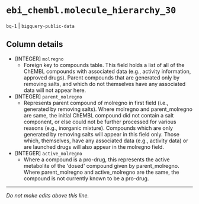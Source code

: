# `ebi_chembl.molecule_hierarchy_30`
`bq-1` | `bigquery-public-data`

## Column details
* [INTEGER]   `molregno`
  - Foreign key to compounds table. This field holds a list of all of the ChEMBL compounds with associated data (e.g., activity information, approved drugs). Parent compounds that are generated only by removing salts, and which do not themselves have any associated data will not appear here.
* [INTEGER]   `parent_molregno`
  - Represents parent compound of molregno in first field (i.e., generated by removing salts). Where molregno and parent_molregno are same, the initial ChEMBL compound did not contain a salt component, or else could not be further processed for various reasons (e.g., inorganic mixture). Compounds which are only generated by removing salts will appear in this field only. Those which, themselves, have any associated data (e.g., activity data) or are launched drugs will also appear in the molregno field.
* [INTEGER]   `active_molregno`
  - Where a compound is a pro-drug, this represents the active metabolite of the 'dosed' compound given by parent_molregno. Where parent_molregno and active_molregno are the same, the compound is not currently known to be a pro-drug. 

-------------------------------------------------------------------------------
*Do not make edits above this line.*

